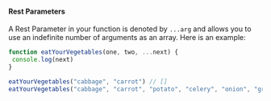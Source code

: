#### Rest Parameters

A Rest Parameter in your function is denoted by `...arg` and allows you to use an indefinite number of arguments
as an array. Here is an example:

```typescript
function eatYourVegetables(one, two, ...next) {
 console.log(next)
}

eatYourVegetables("cabbage", "carrot") // []
eatYourVegetables("cabbage", "carrot", "potato", "celery", "onion", "green onion") // ["celery", "onion", "green onion"]
```
